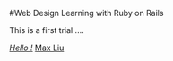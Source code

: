 #Web Design Learning with Ruby on Rails

This is a first trial ....

[*Hello !*](http://aiching.com)
[Max Liu](http://aiching.com)